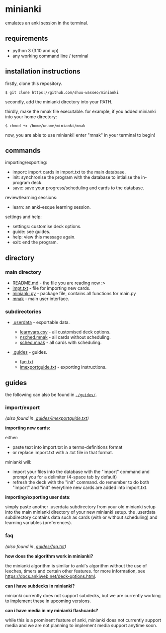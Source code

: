 # minianki

emulates an anki session in the terminal.

## requirements
- python 3 (3.10 and up)
- any working command line / terminal

## installation instructions
firstly, clone this repository.

```
$ git clone https://github.com/shuu-wasseo/minianki
```
secondly, add the minianki directory into your PATH. 

thirdly, make the mnak file executable. for example, if you added minianki into your home directory:
```
$ chmod +x /home/uname/minianki/mnak
```
now, you are able to use minianki! enter "mnak" in your terminal to begin!

## commands
importing/exporting:
- import: import cards in import.txt to the main database.
- init: synchronise the program with the database to intialise the in-program deck.
- save: save your progress/scheduling and cards to the database.

review/learning sessions:
- learn: an anki-esque learning session.

settings and help:
- settings: customise deck options.
- guide: see guides.
- help: view this message again.
- exit: end the program.

## directory
### main directory
- [README.md](https://github.com/shuu-wasseo/minianki/blob/main/READNE.md) - the file you are reading now :>
- [impt.txt](https://github.com/shuu-wasseo/minianki/blob/main/impt.txt) - file for importing new cards.
- [minianki.py](https://github.com/shuu-wasseo/minianki/blob/main/minianki.py) - package file, contains all functions for main.py
- [mnak](https://github.com/shuu-wasseo/minianki/blob/main/mnak) - main user interface.

### subdirectories
- [.userdata](https://github.com/shuu-wasseo/minianki/tree/main/.userdata) - exportable data.
  - [learnvars.csv](https://github.com/shuu-wasseo/minianki/blob/main/.userdata/learnvars.csv) - all customised deck options.
  - [nsched.mnak](https://github.com/shuu-wasseo/minianki/blob/main/.userdata/nsched.mnak) - all cards without scheduling.
  - [sched.mnak](https://github.com/shuu-wasseo/minianki/blob/main/.userdata/sched.mnak) - all cards with scheduling.

- [.guides](https://github.com/shuu-wasseo/minianki/tree/main/export) - guides.
  - [faq.txt](https://github.com/shuu-wasseo/minianki/blob/main/guides/faq.txt)
  - [imexportguide.txt](https://github.com/shuu-wasseo/minianki/blob/main/guides/imexportguide.txt) - exporting instructions.

## guides
the following can also be found in [`./guides/`](https://github.com/shuu-wasseo/minianki/tree/main/export).

### import/export 
*(also found in [.guides/imexportguide.txt](https://github.com/shuu-wasseo/minianki/blob/main/.guides/imexportguide.txt))*

**importing new cards:**

either:
- paste text into import.txt in a terms-definitions format
- or replace import.txt with a .txt file in that format.

minianki will:
- import your files into the database with the "import" command and prompt you for a delimiter (4-space tab by default)
- refresh the deck with the "init" command. 
do remember to do both "import" and "init" everytime new cards are added into import.txt.

**importing/exporting user data:**

simply paste another .userdata subdirectory from your old minianki setup into the main minianki directory of your new minianki setup. 
the .userdata subdirectory contains data such as cards (with or without scheduling) and learning variables (preferences).

### faq
*(also found in [.guides/faq.txt](https://github.com/shuu-wasseo/minianki/blob/main/.guides/faq.txt))*

**how does the algorithm work in minianki?**

the minianki algorithm is similar to anki's algorithm without the use of leeches, timers and certain other features. for more information, see https://docs.ankiweb.net/deck-options.html.

**can i have subdecks in minianki?**

minianki currently does not support subdecks, but we are currently working to implement these in upcoming versions.

**can i have media in my minianki flashcards?**

while this is a prominent feature of anki, minianki does not currently support media and we are not planning to implement media support anytime soon.
